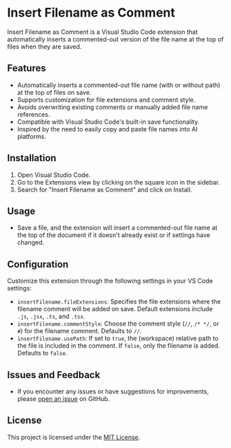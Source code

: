 # Insert Filename as Comment

Insert Filename as Comment is a Visual Studio Code extension that automatically inserts a commented-out version of the file name at the top of files when they are saved.

## Features

- Automatically inserts a commented-out file name (with or without path) at the top of files on save.
- Supports customization for file extensions and comment style.
- Avoids overwriting existing comments or manually added file name references.
- Compatible with Visual Studio Code's built-in save functionality.
- Inspired by the need to easily copy and paste file names into AI platforms.

## Installation

1. Open Visual Studio Code.
2. Go to the Extensions view by clicking on the square icon in the sidebar.
3. Search for "Insert Filename as Comment" and click on Install.

## Usage

- Save a file, and the extension will insert a commented-out file name at the top of the document if it doesn't already exist or if settings have changed.

## Configuration

Customize this extension through the following settings in your VS Code settings:

- `insertFilename.fileExtensions`: Specifies the file extensions where the filename comment will be added on save. Default extensions include `.js`, `.jsx`, `.ts`, and `.tsx`.
- `insertFilename.commentStyle`: Choose the comment style (`//`, `/* */`, or `#`) for the filename comment. Defaults to `//`.
- `insertFilename.usePath`: If set to `true`, the (workspace) relative path to the file is included in the comment. If `false`, only the filename is added. Defaults to `false`.

## Issues and Feedback

- If you encounter any issues or have suggestions for improvements, please [open an issue](https://github.com/arnsteinsm/insertfilename/issues) on GitHub.

## License

This project is licensed under the [MIT License](LICENSE).
